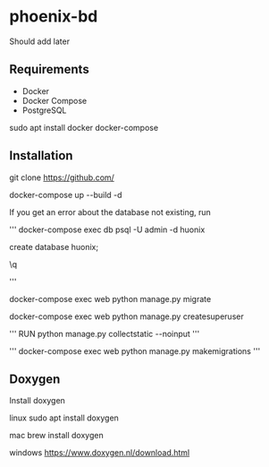 # phoenix-bd
Should add later

## Requirements
- Docker
- Docker Compose
- PostgreSQL

sudo apt install docker docker-compose

## Installation
git clone https://github.com/

docker-compose up --build -d

If you get an error about the database not existing, run

'''
docker-compose exec db psql -U admin -d huonix

create database huonix;

\q

'''

docker-compose exec web python manage.py migrate

docker-compose exec web python manage.py createsuperuser

'''
RUN python manage.py collectstatic --noinput
'''

'''
docker-compose exec web python manage.py makemigrations
'''
## Doxygen
Install doxygen

linux
sudo apt install doxygen

mac
brew install doxygen

windows
https://www.doxygen.nl/download.html

